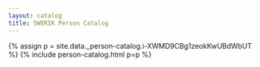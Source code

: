 ```yaml
---
layout: catalog
title: SWERIK Person Catalog
---
```

{% assign p = site.data._person-catalog.i-XWMD9CBg1zeokKwUBdWbUT %}
{% include person-catalog.html p=p %}


